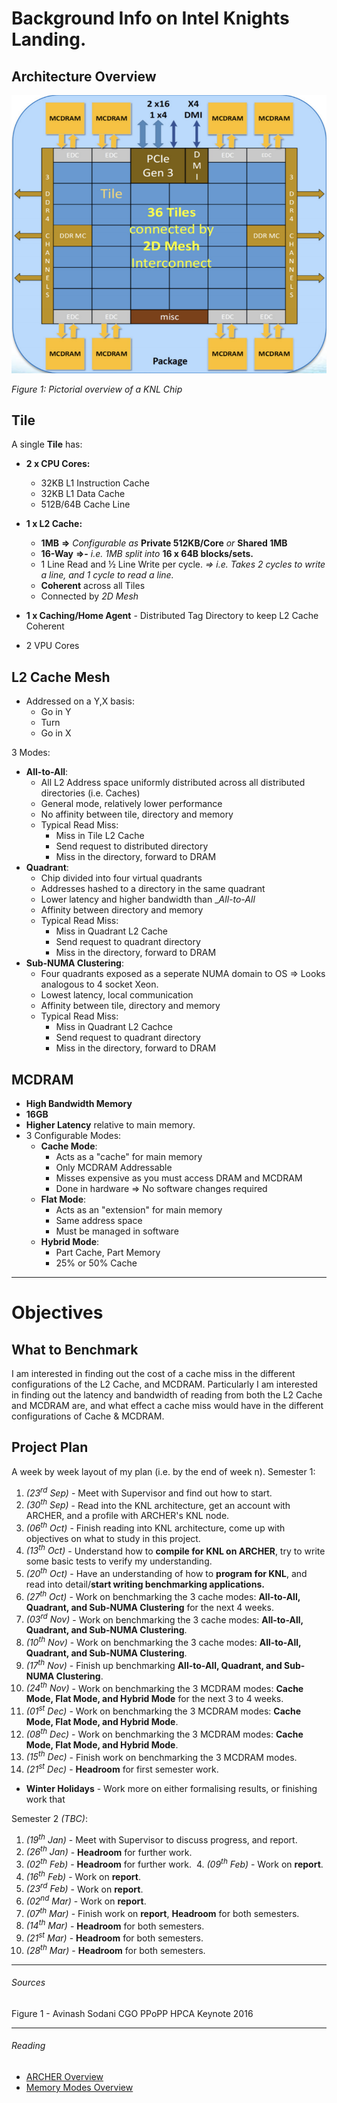 # Background Info on Intel Knights Landing.

## Architecture Overview
![[0] - KNL Overview](https://github.com/acwilson96/MicroBenchmarking-KNL/blob/master/KNL_Overview.png "[0] - KNL Overview")

_Figure 1: Pictorial overview of a KNL Chip_

## Tile
A single __Tile__ has:
* __2 x CPU Cores:__
  * 32KB L1 Instruction Cache
  * 32KB L1 Data Cache
  * 512B/64B Cache Line
* __1 x L2 Cache:__
  * __1MB__ __=>__ _Configurable as_ __Private 512KB/Core__ _or_ __Shared 1MB__
  * __16-Way__ __=>-__ _i.e. 1MB split into_ __16 x 64B blocks/sets.__
  * 1 Line Read and ½ Line Write per cycle. _=> i.e. Takes 2 cycles to write a line, and 1 cycle to read a line._
  * __Coherent__ across all Tiles
  * Connected by _2D Mesh_

* __1 x Caching/Home Agent__ - Distributed Tag Directory to keep L2 Cache Coherent
* 2 VPU Cores

## L2 Cache Mesh

* Addressed on a Y,X basis:
  * Go in Y
  * Turn
  * Go in X

3 Modes:
  * __All-to-All__:
    * All L2 Address space uniformly distributed across all distributed directories (i.e. Caches)
    * General mode, relatively lower performance
    * No affinity between tile, directory and memory
    * Typical Read Miss:
      * Miss in Tile L2 Cache
      * Send request to distributed directory
      * Miss in the directory, forward to DRAM
  * __Quadrant__:
    * Chip divided into four virtual quadrants
    * Addresses hashed to a directory in the same quadrant
    * Lower latency and higher bandwidth than __All-to-All_
    * Affinity between directory and memory
    * Typical Read Miss:
      * Miss in Quadrant L2 Cache
      * Send request to quadrant directory
      * Miss in the directory, forward to DRAM
  * __Sub-NUMA Clustering__:
    * Four quadrants exposed as a seperate NUMA domain to OS => Looks analogous to 4 socket Xeon.
    * Lowest latency, local communication
    * Affinity between tile, directory and memory
    * Typical Read Miss:
      * Miss in Quadrant L2 Cachce
      * Send request to quadrant directory
      * Miss in the directory, forward to DRAM

## MCDRAM

* __High Bandwidth Memory__
* __16GB__
* __Higher Latency__ relative to main memory.
* 3 Configurable Modes:
  * __Cache Mode__:
    * Acts as a "cache" for main memory
    * Only MCDRAM Addressable
    * Misses expensive as you must access DRAM and MCDRAM
    * Done in hardware => No software changes required
  * __Flat Mode__:
    * Acts as an "extension" for main memory
    * Same address space
    * Must be managed in software
  * __Hybrid Mode__:
    * Part Cache, Part Memory
    * 25% or 50% Cache

---

# Objectives

## What to Benchmark

I am interested in finding out the cost of a cache miss in the different configurations of the L2 Cache, and MCDRAM.
Particularly I am interested in finding out the latency and bandwidth of reading from both the L2 Cache and MCDRAM are, and what effect a cache miss would have in the different configurations of Cache & MCDRAM.

## Project Plan

A week by week layout of my plan (i.e. by the end of week n).
Semester 1:
  1. _(23<sup>rd</sup> Sep)_ - Meet with Supervisor and find out how to start.
  2. _(30<sup>th</sup> Sep)_ - Read into the KNL architecture, get an account with ARCHER, and a profile with ARCHER's KNL node.
  3. _(06<sup>th</sup> Oct)_ - Finish reading into KNL architecture, come up with objectives on what to study in this project.
  4. _(13<sup>th</sup> Oct)_ - Understand how to __compile for KNL on ARCHER__, try to write some basic tests to verify my understanding.
  5. _(20<sup>th</sup> Oct)_ - Have an understanding of how to __program for KNL__, and read into detail/__start writing benchmarking applications.__
  6. _(27<sup>th</sup> Oct)_ - Work on benchmarking the 3 cache modes: __All-to-All, Quadrant, and Sub-NUMA Clustering__ for the next 4 weeks.
  7. _(03<sup>rd</sup> Nov)_ - Work on benchmarking the 3 cache modes: __All-to-All, Quadrant, and Sub-NUMA Clustering__.
  8. _(10<sup>th</sup> Nov)_ - Work on benchmarking the 3 cache modes: __All-to-All, Quadrant, and Sub-NUMA Clustering__.
  9. _(17<sup>th</sup> Nov)_ - Finish up benchmarking __All-to-All, Quadrant, and Sub-NUMA Clustering__.
  10. _(24<sup>th</sup> Nov)_ - Work on benchmarking the 3 MCDRAM modes: __Cache Mode, Flat Mode, and Hybrid Mode__ for the next 3 to 4 weeks.
  11. _(01<sup>st</sup> Dec)_ - Work on benchmarking the 3 MCDRAM modes: __Cache Mode, Flat Mode, and Hybrid Mode__.
  12. _(08<sup>th</sup> Dec)_ - Work on benchmarking the 3 MCDRAM modes: __Cache Mode, Flat Mode, and Hybrid Mode__.
  13. _(15<sup>th</sup> Dec)_ - Finish work on benchmarking the 3 MCDRAM modes.
  14. _(21<sup>st</sup> Dec)_ - __Headroom__ for first semester work.
  
* __Winter Holidays__ - Work more on either formalising results, or finishing work that

Semester 2 _(TBC)_:
  1. _(19<sup>th</sup> Jan)_ - Meet with Supervisor to discuss progress, and report.
  2. _(26<sup>th</sup> Jan)_ - __Headroom__ for further work.
  3. _(02<sup>th</sup> Feb)_ - __Headroom__ for further work.
  4. _(09<sup>th</sup> Feb)_ - Work on __report__.
  5. _(16<sup>th</sup> Feb)_ - Work on __report__.
  6. _(23<sup>rd</sup> Feb)_ - Work on __report__.
  7. _(02<sup>nd</sup> Mar)_ - Work on __report__.
  6. _(07<sup>th</sup> Mar)_ - Finish work on __report__, __Headroom__ for both semesters.
  6. _(14<sup>th</sup> Mar)_ - __Headroom__ for both semesters.
  6. _(21<sup>st</sup> Mar)_ - __Headroom__ for both semesters.
  6. _(28<sup>th</sup> Mar)_ - __Headroom__ for both semesters.
  


---
###### Sources
Figure 1 - Avinash Sodani CGO PPoPP HPCA Keynote 2016

---
###### Reading
* [ARCHER Overview](http://www.archer.ac.uk/training/course-material/2016/11/161101_KNL_EPCC/Slides/L01-IntroductionToKNL.pdf)
* [Memory Modes Overview](https://www.alcf.anl.gov/files/HC27.25.710-Knights-Landing-Sodani-Intel.pdf)
